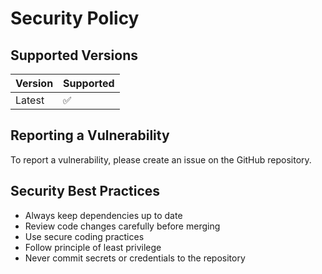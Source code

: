 # Security Policy

## Supported Versions

| Version | Supported          |
| ------- | ------------------ |
| Latest  | :white_check_mark: |


## Reporting a Vulnerability

To report a vulnerability, please create an issue on the GitHub repository.

## Security Best Practices

- Always keep dependencies up to date
- Review code changes carefully before merging
- Use secure coding practices
- Follow principle of least privilege
- Never commit secrets or credentials to the repository